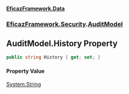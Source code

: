 #### [EficazFramework.Data](EficazFrameworkData.md 'EficazFramework Data')
### [EficazFramework.Security](EficazFrameworkData.md#EficazFramework.Security 'EficazFramework.Security').[AuditModel](EficazFramework.Security/AuditModel.md 'EficazFramework.Security.AuditModel')

## AuditModel.History Property

```csharp
public string History { get; set; }
```

#### Property Value
[System.String](https://docs.microsoft.com/en-us/dotnet/api/System.String 'System.String')